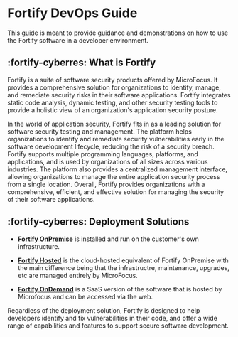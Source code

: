 # Fortify DevOps Guide

This guide is meant to provide guidance and demonstrations on how to use the Fortify software in a developer environment.

## :fortify-cyberres: <span class="marquee">**What is Fortify**</span>

Fortify is a suite of software security products offered by MicroFocus. It provides a comprehensive solution for organizations to identify, manage, and remediate security risks in their software applications. Fortify integrates static code analysis, dynamic testing, and other security testing tools to provide a holistic view of an organization's application security posture.

In the world of application security, Fortify fits in as a leading solution for software security testing and management. The platform helps organizations to identify and remediate security vulnerabilities early in the software development lifecycle, reducing the risk of a security breach. Fortify supports multiple programming languages, platforms, and applications, and is used by organizations of all sizes across various industries. The platform also provides a centralized management interface, allowing organizations to manage the entire application security process from a single location. Overall, Fortify provides organizations with a comprehensive, efficient, and effective solution for managing the security of their software applications.

## :fortify-cyberres: <span class="marquee">**Deployment Solutions**</span>

- **[Fortify OnPremise](solutions/onpremise_overview.md)** is installed and run on the customer's own infrastructure.

- **[Fortify Hosted](solutions/hosted_overview.md)** is the cloud-hosted equivalent of Fortify OnPremise with the main difference being that the infrastructre, maintenance, upgrades, etc are managed entirely by MicroFocus.  

- **[Fortify OnDemand](solutions/fod_overview.md)** is a SaaS version of the software that is hosted by Microfocus and can be accessed via the web.

Regardless of the deployment solution, Fortify is designed to help developers identify and fix vulnerabilities in their code, and offer a wide range of capabilities and features to support secure software development.




